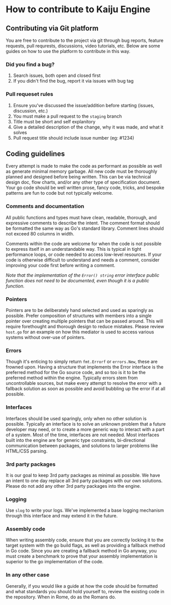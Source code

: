 # How to contribute to Kaiju Engine

## Contributing via Git platform
You are free to contribute to the project via git through bug reports, feature
requests, pull requrests, discussions, video tutorials, etc. Below are some
guides on how to use the platform to contribute in this way.

### **Did you find a bug?**
1. Search issues, both open and closed first
2. If you didn't find the bug, report it via issues with bug tag

### **Pull requeset rules**
1. Ensure you've discussed the issue/addition before starting (issues, discussion, etc.)
2. You must make a pull request to the `staging` branch
3. Title must be short and self explanitory
4. Give a detailed description of the change, why it was made, and what it solves
5. Pull request title should include issue number (eg: #1234)

## Coding guidelines
Every attempt is made to make the code as performant as possible as well as
generate minimal memory garbage. All new code must be thoroughly planned and
designed before being written. This can be via technical design doc, flow
charts, and/or any other type of specification document. Your go code should be
well written prose, fancy code, tricks, and bespoke patterns are fun to code but
not typically welcome.

### Comments and documentation
All public functions and types must have clean, readable, thorough, and
expressive comments to describe the intent. The comment format should be
formatted the same way as Go's standard library. Comment lines should not
exceed 80 columns in width.

Comments within the code are welcome for when the code is not possible to
express itself in an understandable way. This is typical in tight performance
loops, or code needed to access low-level resources. If your code is otherwise
difficult to understand and needs a comment, consider improving your code first
before writing a comment.

*Note that the implementation of the `Error() string` error interface public
function does not need to be documented, even though it is a public function.*

### Pointers
Pointers are to be deliberately hand selected and used as sparingly as possible.
Prefer composition of structures with members into a single pointer over
creating multiple pointers that can be passed around. This will require
forethought and thorough design to reduce mistakes. Please review `host.go` for
an example on how this mediator is used to access various systems without
over-use of pointers.

### Errors
Though it's enticing to simply return `fmt.Errorf` or `errors.New`, these are
frowned upon. Having a structure that implements the Error interface is the
preferred method for the Go source code, and so too is it to be the preferred
method within the engine. Typically errors stem from uncontrollable sources,
but make every attempt to resolve the error with a fallback solution as soon as
possible and avoid bubbling up the error if at all possible.

### Interfaces
Interfaces should be used sparingly, only when no other solution is possible.
Typically an interface is to solve an unknown problem that a future developer
may need, or to create a more generic way to interact with a part of a system.
Most of the time, interfaces are not needed. Most interfaces built into the
engine are for generic type constraints, bi-directional communication between
packages, and solutions to larger problems like HTML/CSS parsing.

### 3rd party packages
It is our goal to keep 3rd party packages as minimal as possible. We have an
intent to one day replace all 3rd party packages with our own solutions. Please
do not add any other 3rd party packages into the engine.

### Logging
Use `slog` to write your logs. We've implemented a base logging mechanism
through this interface and may extend it in the future.

### Assembly code
When writing assembly code, ensure that you are correctly locking it to the
target system with the go build flags, as well as providing a fallback method
in Go code. Since you are creating a fallback method in Go anyway, you must
create a benchmark to prove that your assembly implementation is superior to
the go implementation of the code.

### In any other case
Generally, if you would like a guide at how the code should be formatted and
what standards you should hold yourself to, review the existing code in the
repository. When in Rome, do as the Romans do.
